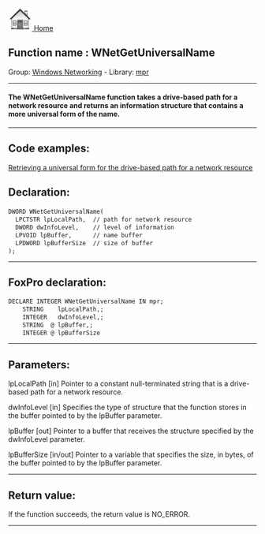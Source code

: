 [<img src="../../images/home.png"> Home ](https://github.com/VFPX/Win32API)  

## Function name : WNetGetUniversalName
Group: [Windows Networking](../../functions_group.md#Windows_Networking)  -  Library: [mpr](../../libraries.md#mpr)  
***  


#### The WNetGetUniversalName function takes a drive-based path for a network resource and returns an information structure that contains a more universal form of the name. 
***  


## Code examples:
[Retrieving a universal form for the drive-based path for a network resource](../../samples/sample_317.md)  

## Declaration:
```foxpro  
DWORD WNetGetUniversalName(
  LPCTSTR lpLocalPath,  // path for network resource
  DWORD dwInfoLevel,    // level of information
  LPVOID lpBuffer,      // name buffer
  LPDWORD lpBufferSize  // size of buffer
);  
```  
***  


## FoxPro declaration:
```foxpro  
DECLARE INTEGER WNetGetUniversalName IN mpr;
	STRING    lpLocalPath,;
	INTEGER   dwInfoLevel,;
	STRING  @ lpBuffer,;
	INTEGER @ lpBufferSize  
```  
***  


## Parameters:
lpLocalPath 
[in] Pointer to a constant null-terminated string that is a drive-based path for a network resource. 

dwInfoLevel 
[in] Specifies the type of structure that the function stores in the buffer pointed to by the lpBuffer parameter. 

lpBuffer 
[out] Pointer to a buffer that receives the structure specified by the dwInfoLevel parameter. 

lpBufferSize 
[in/out] Pointer to a variable that specifies the size, in bytes, of the buffer pointed to by the lpBuffer parameter.   
***  


## Return value:
If the function succeeds, the return value is NO_ERROR.  
***  

